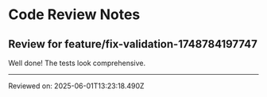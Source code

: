 # Code Review Notes

## Review for feature/fix-validation-1748784197747

Well done! The tests look comprehensive.

---
Reviewed on: 2025-06-01T13:23:18.490Z